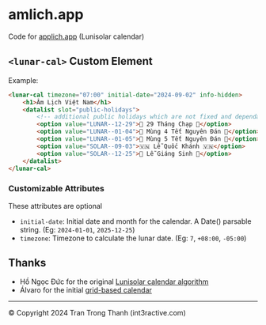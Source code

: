 # amlich.app

Code for <a href="https://amlich.app">applich.app</a> (Lunisolar calendar)

## `<lunar-cal>` Custom Element

Example:

```html
<lunar-cal timezone="07:00" initial-date="2024-09-02" info-hidden>
	<h1>Âm Lịch Việt Nam</h1>
	<datalist slot="public-holidays">
		<!-- additional public holidays which are not fixed and dependant on the govement's decision -->
		<option value="LUNAR--12-29">🌸 29 Tháng Chạp 🌸</option>
		<option value="LUNAR--01-04">🌸 Mùng 4 Tết Nguyên Đán 🌸</option>
		<option value="LUNAR--01-05">🌸 Mùng 5 Tết Nguyên Đán 🌸</option>
		<option value="SOLAR--09-03">🇻🇳 Lễ Quốc Khánh 🇻🇳</option>
		<option value="SOLAR--12-25">🎄 Lễ Giáng Sinh 🎄</option>
	</datalist>
</lunar-cal>
```

### Customizable Attributes

These attributes are optional

- `initial-date`: Initial date and month for the calendar. A Date() parsable string. (Eg: `2024-01-01`, `2025-12-25`)
- `timezone`: Timezone to calculate the lunar date. (Eg: `7`, `+08:00`, `-05:00`)

## Thanks

- Hồ Ngọc Đức for the original [Lunisolar calendar algorithm](https://www.informatik.uni-leipzig.de/~duc/amlich/)
- Álvaro for the initial [grid-based calendar](https://codepen.io/alvarotrigo/pen/bGLpROa)

---
© Copyright 2024 Tran Trong Thanh (int3ractive.com)
